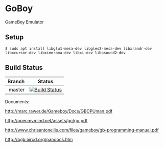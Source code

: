 # GoBoy
GameBoy Emulator

## Setup ##
```
$ sudo apt install libglu1-mesa-dev libgles2-mesa-dev libxrandr-dev libxcursor-dev libxinerama-dev libxi-dev libasound2-dev
```

## Build Status ##
| Branch | Status                                                                                                           |
| ------:| ---------------------------------------------------------------------------------------------------------------- |
| master | [![Build Status](https://travis-ci.org/mukkid/GoBoy.svg?branch=master)](https://travis-ci.org/mukkid/GoBoy/)     |

Documents:

http://marc.rawer.de/Gameboy/Docs/GBCPUman.pdf

http://openmymind.net/assets/go/go.pdf

http://www.chrisantonellis.com/files/gameboy/gb-programming-manual.pdf

http://bgb.bircd.org/pandocs.htm
